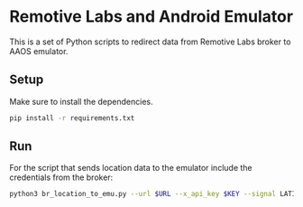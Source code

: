 # Remotive Labs and Android Emulator

This is a set of Python scripts to redirect data from Remotive Labs broker to AAOS emulator.

## Setup

Make sure to install the dependencies.

```bash
pip install -r requirements.txt
```

## Run

For the script that sends location data to the emulator include the credentials from the broker:
```bash
python3 br_location_to_emu.py --url $URL --x_api_key $KEY --signal LATITUDE --signal LONGITUDE
```
